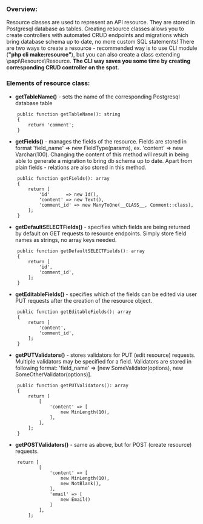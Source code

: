 ### Overview:
Resource classes are used to represent an API resource. They are stored in Postgresql database as tables. Creating resource classes allows you to create controllers with automated CRUD endpoints and migrations which bring database schema up to date, no more custom SQL statements!
There are two ways to create a resource - recommended way is to use CLI module (**"php cli make:resource"**), but you can also create a class extending \papi\Resource\Resource. **The CLI way saves you some time by creating corresponding CRUD controller on the spot.**

### Elements of resource class:
* **getTableName()** - sets the name of the corresponding Postgresql database table
```
    public function getTableName(): string
    {
        return 'comment';
    }
```
* **getFields()** - manages the fields of the resource. Fields are stored in format 'field_name' => new FieldType(params), ex. 'content' => new Varchar(100). Changing the content of this method will result in being able to generate a migration to bring db schema up to date. Apart from plain fields - relations are also stored in this method.
```
    public function getFields(): array
    {
        return [
            'id'      => new Id(),
            'content' => new Text(),
            'comment_id' => new ManyToOne(__CLASS__, Comment::class),
        ];
    }
```
* **getDefaultSELECTFields()** - specifies which fields are being returned by default on GET requests to resource endpoints. Simply store field names as strings, no array keys needed.
```
    public function getDefaultSELECTFields(): array
    {
        return [
            'id',
            'comment_id',
        ];
    }
```
* **getEditableFields()** - specifies which of the fields can be edited via user PUT requests after the creation of the resource object.
```
    public function getEditableFields(): array
    {
        return [
            'content',
            'comment_id',
        ];
    }
```
* **getPUTValidators()** - stores validators for PUT (edit resource) requests. Multiple validators may be specified for a field. Validators are stored in following format: 'field_name' => [new SomeValidator(options), new SomeOtherValidator(options)].
```
    public function getPUTValidators(): array
    {
        return [
            [
                'content' => [
                    new MinLength(10),
                ],
            ],
        ];
    }
```
* **getPOSTValidators()** - same as above, but for POST (create resource) requests.
```
    return [
            [
                'content' => [
                    new MinLength(10),
                    new NotBlank(),
                ],
                'email' => [
                    new Email()
                ]
            ],
        ];
```